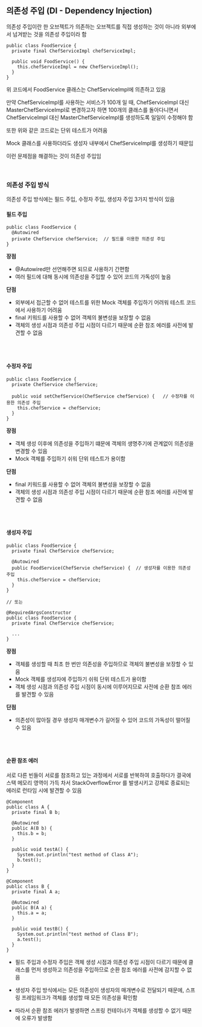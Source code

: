 ## 의존성 주입 (DI - Dependency Injection) ##
의존성 주입이란 한 오브젝트가 의존하는 오브젝트를 직접 생성하는 것이 아니라 외부에서 넘겨받는 것을 의존성 주입이라 함

```
public class FoodService {
  private final ChefServiceImpl chefServiceImpl;

  public void FoodService() {
    this.chefServiceImpl = new ChefServiceImpl();
  }
}
```
위 코드에서 FoodService 클래스는 ChefServiceImpl에 의존하고 있음

만약 ChefServiceImpl를 사용하는 서비스가 100개 일 때, ChefServiceImpl 대신 MasterChefServiceImpl로 변경하고자 하면 100개의 클래스를 돌아다니면서 ChefServiceImpl 대신 MasterChefServiceImpl를 생성하도록 일일이 수정해야 함

또한 위와 같은 코드로는 단위 테스트가 어려움

Mock 클래스를 사용하더라도 생성자 내부에서 ChefServiceImpl를 생성하기 때문임

이런 문제점을 해결하는 것이 의존성 주입임

<br />

### 의존성 주입 방식 ###
의존성 주입 방식에는 필드 주입, 수정자 주입, 생성자 주입 3가지 방식이 있음

#### 필드 주입 ####
```
public class FoodService {
  @Autowired
  private ChefService chefService;  // 필드를 이용한 의존성 주입
}
```
<b>장점</b>
- @Autowired만 선언해주면 되므로 사용하기 간편함
- 여러 필드에 대해 동시에 의존성을 주입할 수 있어 코드의 가독성이 높음

<b>단점</b>
- 외부에서 접근할 수 없어 테스트를 위한 Mock 객체를 주입하기 어려워 테스트 코드에서 사용하기 어려움
- final 키워드를 사용할 수 없어 객체의 불변성을 보장할 수 없음
- 객체의 생성 시점과 의존성 주입 시점이 다르기 때문에 순환 참조 에러를 사전에 발견할 수 없음

<br />
<br />

#### 수정자 주입 ####
```
public class FoodService {
  private ChefService chefService;

  public void setChefService(ChefService chefService) {   // 수정자를 이용한 의존성 주입
    this.chefService = chefService;
  }
}
```
<b>장점</b>
- 객체 생성 이후에 의존성을 주입하기 떄문에 객체의 생명주기에 관계없이 의존성을 변경할 수 있음
- Mock 객체를 주입하기 쉬워 단위 테스트가 용이함

<b>단점</b>
- final 키워드를 사용할 수 없어 객체의 불변성을 보장할 수 없음
- 객체의 생성 시점과 의존성 주입 시점이 다르기 때문에 순환 참조 에러를 사전에 발견할 수 없음

<br />
<br />

#### 생성자 주입 ####
```
public class FoodService {
  private final ChefService chefService;

  @Autowired
  public FoodService(ChefServie chefService) {  // 생성자를 이용한 의존성 주입
    this.chefService = chefService;
  }
}

// 또는

@RequiredArgsConstructor
public class FoodService {
  private final ChefService chefService;

  ...
}
```
<b>장점</b>
- 객체를 생성할 때 최초 한 번만 의존성을 주입하므로 객체의 불변성을 보장할 수 있음
- Mock 객체를 생성자에 주입하기 쉬워 단위 테스트가 용이함
- 객체 생성 시점과 의존성 주입 시점이 동시에 이루어지므로 사전에 순환 참조 에러를 발견할 수 있음

<b>단점</b>
- 의존성이 많아질 경우 생성자 매개변수가 길어질 수 있어 코드의 가독성이 떨어질 수 있음

<br />
<br />

#### 순환 참조 에러 ####
서로 다른 빈들이 서로를 참조하고 있는 과정에서 서로를 반복하여 호출하다가 결국에 스택 메모리 영역이 가득 차서 StackOverflowError 를 발생시키고 강제로 종료되는 에러로 런타임 시에 발견할 수 있음

```
@Component
public class A {
  private final B b;

  @Autowired
  public A(B b) {
    this.b = b;
  }

  public void testA() {
    System.out.println("test method of Class A");
    b.test();
  }
}

@Component
public class B {
  private final A a;

  @Autowired
  public B(A a) {
    this.a = a;
  }

  public void testB() {
    System.out.println("test method of Class B");
    a.test();
  }
}
```

- 필드 주입과 수정자 주입은 객체 생성 시점과 의존성 주입 시점이 다르기 때문에 클래스를 먼저 생성하고 의존성을 주입하므로 순환 참조 에러를 사전에 감지할 수 없음

- 생성자 주입 방식에서는 모든 의존성이 생성자의 매개변수로 전달되기 때문에, 스프링 프레임워크가 객체를 생성할 때 모든 의존성을 확인함
- 따라서 순환 참조 에러가 발생하면 스프링 컨테이너가 객체를 생성할 수 없기 때문에 오류가 발생함

